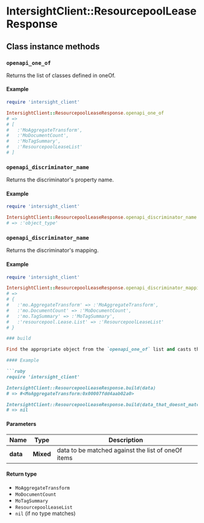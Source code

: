# IntersightClient::ResourcepoolLeaseResponse

## Class instance methods

### `openapi_one_of`

Returns the list of classes defined in oneOf.

#### Example

```ruby
require 'intersight_client'

IntersightClient::ResourcepoolLeaseResponse.openapi_one_of
# =>
# [
#   :'MoAggregateTransform',
#   :'MoDocumentCount',
#   :'MoTagSummary',
#   :'ResourcepoolLeaseList'
# ]
```

### `openapi_discriminator_name`

Returns the discriminator's property name.

#### Example

```ruby
require 'intersight_client'

IntersightClient::ResourcepoolLeaseResponse.openapi_discriminator_name
# => :'object_type'
```

### `openapi_discriminator_name`

Returns the discriminator's mapping.

#### Example

```ruby
require 'intersight_client'

IntersightClient::ResourcepoolLeaseResponse.openapi_discriminator_mapping
# =>
# {
#   :'mo.AggregateTransform' => :'MoAggregateTransform',
#   :'mo.DocumentCount' => :'MoDocumentCount',
#   :'mo.TagSummary' => :'MoTagSummary',
#   :'resourcepool.Lease.List' => :'ResourcepoolLeaseList'
# }

### build

Find the appropriate object from the `openapi_one_of` list and casts the data into it.

#### Example

```ruby
require 'intersight_client'

IntersightClient::ResourcepoolLeaseResponse.build(data)
# => #<MoAggregateTransform:0x00007fdd4aab02a0>

IntersightClient::ResourcepoolLeaseResponse.build(data_that_doesnt_match)
# => nil
```

#### Parameters

| Name | Type | Description |
| ---- | ---- | ----------- |
| **data** | **Mixed** | data to be matched against the list of oneOf items |

#### Return type

- `MoAggregateTransform`
- `MoDocumentCount`
- `MoTagSummary`
- `ResourcepoolLeaseList`
- `nil` (if no type matches)

